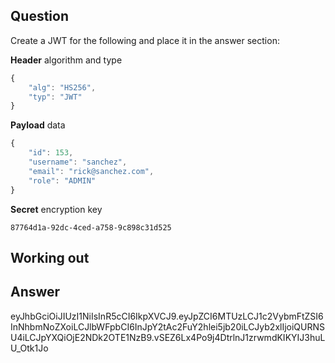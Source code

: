 ## Question

Create a JWT for the following and place it in the answer section:

**Header** algorithm and type
```js
{
    "alg": "HS256",
    "typ": "JWT"
}
```

**Payload** data
```js
{
    "id": 153,
    "username": "sanchez",
    "email": "rick@sanchez.com",
    "role": "ADMIN"
}
```

**Secret** encryption key
```
87764d1a-92dc-4ced-a758-9c898c31d525
```


## Working out

<!-- const token = createToken ({
    "id": 153,
    "username": "sanchez",
    "email": "rick@sanchez.com",
    "role": "ADMIN"
}, "87764d1a-92dc-4ced-a758-9c898c31d525")
console.log('hello', token) -->

## Answer

eyJhbGciOiJIUzI1NiIsInR5cCI6IkpXVCJ9.eyJpZCI6MTUzLCJ1c2VybmFtZSI6InNhbmNoZXoiLCJlbWFpbCI6InJpY2tAc2FuY2hlei5jb20iLCJyb2xlIjoiQURNSU4iLCJpYXQiOjE2NDk2OTE1NzB9.vSEZ6Lx4Po9j4DtrlnJ1zrwmdKIKYIJ3huLU_Otk1Jo